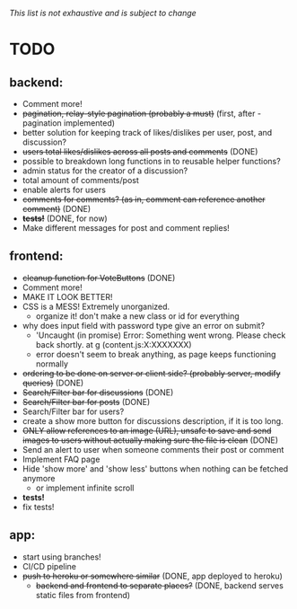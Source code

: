 *This list is not exhaustive and is subject to change*

# TODO

## backend:
- Comment more!
- ~~pagination, relay-style pagination (probably a must)~~ (first, after -pagination implemented)
- better solution for keeping track of likes/dislikes per user, post, and discussion?
- ~~users total likes/dislikes across all posts and comments~~ (DONE)
- possible to breakdown long functions in to reusable helper functions?
- admin status for the creator of a discussion?
- total amount of comments/post
- enable alerts for users
- ~~comments for comments? (as in, comment can reference another comment)~~ (DONE)
- ~~**tests!**~~ (DONE, for now)
- Make different messages for post and comment replies!

## frontend:
- ~~cleanup function for VoteButtons~~ (DONE)
- Comment more!
- MAKE IT LOOK BETTER!
- CSS is a MESS! Extremely unorganized.
  - organize it! don't make a new class or id for everything
- why does input field with password type give an error on submit?
  - 'Uncaught (in promise) Error: Something went wrong. Please check back shortly. at g (content.js:X:XXXXXXX)
  - error doesn't seem to break anything, as page keeps functioning normally
- ~~ordering to be done on server or client side? (probably server, modify queries)~~ (DONE)
- ~~Search/Filter bar for discussions~~ (DONE)
- ~~Search/Filter bar for posts~~ (DONE)
- Search/Filter bar for users?
- create a show more button for discussions description, if it is too long.
- ~~ONLY allow references to an image (URL), unsafe to save and send images to users without actually making sure the file is clean~~ (DONE)
- Send an alert to user when someone comments their post or comment
- Implement FAQ page
- Hide 'show more' and 'show less' buttons when nothing can be fetched anymore
	- or implement infinite scroll
- **tests!**
- fix tests!

## app:
- start using branches!
- CI/CD pipeline
- ~~push to heroku or somewhere similar~~ (DONE, app deployed to heroku)
  - ~~backend and frontend to separate places?~~ (DONE, backend serves static files from frontend)